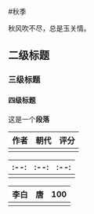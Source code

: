 #秋季 

秋风吹不尽，总是玉关情。 

## 二级标题  

### 三级标题  

#### 四级标题  

这是一个**段落** 

| 作者 | 朝代 | 评分 |
| ---- | ---- | ---- |
|      |      |      |

| :--: | :--: | :--: |
| ---- | ---- | ---- |
|      |      |      |

| 李白 | 唐   | 100  |
| ---- | ---- | ---- |
|      |      |      |





